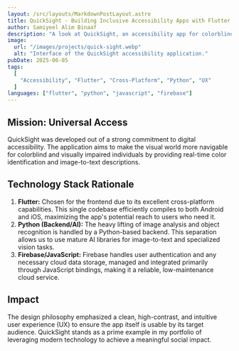 ```yaml
---
layout: /src/layouts/MarkdownPostLayout.astro
title: QuickSight - Building Inclusive Accessibility Apps with Flutter and Python
author: Samiyeel Alim Binaaf
description: "A look at QuickSight, an accessibility app for colorblind and visually impaired users, utilizing Flutter for cross-platform reach and Python for AI image processing."
image:
  url: "/images/projects/quick-sight.webp"
  alt: "Interface of the QuickSight accessibility application."
pubDate: 2025-06-05
tags:
  [
    "Accessibility", "Flutter", "Cross-Platform", "Python", "UX"
  ]
languages: ["flutter", "python", "javascript", "firebase"]
---
```


## Mission: Universal Access

QuickSight was developed out of a strong commitment to digital accessibility. The application aims to make the visual world more navigable for colorblind and visually impaired individuals by providing real-time color identification and image-to-text descriptions.

## Technology Stack Rationale

1.  **Flutter:** Chosen for the frontend due to its excellent cross-platform capabilities. This single codebase efficiently compiles to both Android and iOS, maximizing the app's potential reach to users who need it.
2.  **Python (Backend/AI):** The heavy lifting of image analysis and object recognition is handled by a Python-based backend. This separation allows us to use mature AI libraries for image-to-text and specialized vision tasks.
3.  **Firebase/JavaScript:** Firebase handles user authentication and any necessary cloud data storage, managed and integrated primarily through JavaScript bindings, making it a reliable, low-maintenance cloud service.

## Impact

The design philosophy emphasized a clean, high-contrast, and intuitive user experience (UX) to ensure the app itself is usable by its target audience. QuickSight stands as a prime example in my portfolio of leveraging modern technology to achieve a meaningful social impact.